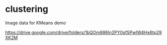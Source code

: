 # clustering

Image data for KMeans demo

https://drive.google.com/drive/folders/1bQOm886ln2PY0sfSPwIW4Hx6tp29XK2M
